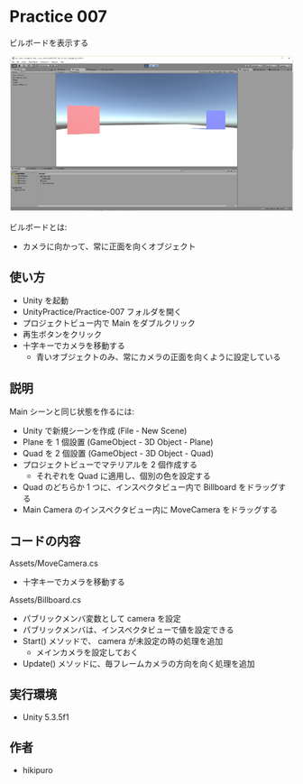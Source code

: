﻿# Practice 007

ビルボードを表示する

![Practice 007](https://raw.githubusercontent.com/hikipuro/UnityPractice/image/image/screenshot/Practice-007.png)

ビルボードとは:
- カメラに向かって、常に正面を向くオブジェクト

## 使い方

- Unity を起動
- UnityPractice/Practice-007 フォルダを開く
- プロジェクトビュー内で Main をダブルクリック
- 再生ボタンをクリック
- 十字キーでカメラを移動する
  - 青いオブジェクトのみ、常にカメラの正面を向くように設定している

## 説明

Main シーンと同じ状態を作るには:

- Unity で新規シーンを作成 (File - New Scene)
- Plane を 1 個設置 (GameObject - 3D Object - Plane)
- Quad を 2 個設置 (GameObject - 3D Object - Quad)
- プロジェクトビューでマテリアルを 2 個作成する
  - それぞれを Quad に適用し、個別の色を設定する
- Quad のどちらか 1 つに、インスペクタビュー内で Billboard をドラッグする
- Main Camera のインスペクタビュー内に MoveCamera をドラッグする

## コードの内容

Assets/MoveCamera.cs

- 十字キーでカメラを移動する

Assets/Billboard.cs

- パブリックメンバ変数として camera を設定
- パブリックメンバは、インスペクタビューで値を設定できる
- Start() メソッドで、 camera が未設定の時の処理を追加
  - メインカメラを設定しておく
- Update() メソッドに、毎フレームカメラの方向を向く処理を追加


## 実行環境

- Unity 5.3.5f1

## 作者

- hikipuro

